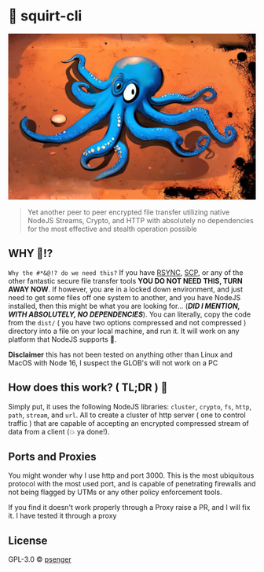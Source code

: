 # 🐙 squirt-cli

![Squirt](.github/squirt-image.png "Squirt")

> Yet another peer to peer encrypted file transfer utilizing native NodeJS Streams, Crypto, and HTTP with
> absolutely no dependencies for the most effective and stealth operation possible

<!--START_SECTION:toc-->
<!--END_SECTION:toc-->

## WHY 🤬!?

`Why the #*&@!? do we need this?` If you have [RSYNC](https://linux.die.net/man/1/rsync), [SCP](https://www.man7.org/linux/man-pages/man1/scp.1.html),
or any of the other fantastic secure file transfer tools **YOU DO NOT NEED THIS, TURN AWAY NOW**. If however, you are in
a locked down environment, and just need to get some files off one system to another, and you have NodeJS installed,
then this might be what you are looking for... (**_DID I MENTION, WITH ABSOLUTELY, NO DEPENDENCIES_**). You can
literally, copy the code from the `dist/` ( you have two options compressed and not compressed ) directory into a
file on your local machine, and run it. It will work on any platform that NodeJS supports 🎉.

**Disclaimer** this has not been tested on anything other than Linux and MacOS with Node 16, I suspect the GLOB's will not work on a PC

## How does this work? ( TL;DR ) 🧐

Simply put, it uses the following NodeJS libraries: `cluster`, `crypto`, `fs`, `http`, `path`, `stream`, and `url`. All
to create a cluster of http server ( one to control traffic ) that are capable of accepting an encrypted compressed stream
of data from a client (💥 ya done!).

## Ports and Proxies

You might wonder why I use http and port 3000. This is the most ubiquitous protocol with the most used port, and is
capable of penetrating firewalls and not being flagged by UTMs or any other policy enforcement tools.

If you find it doesn't work properly through a Proxy raise a PR, and I will fix it. I have tested it through a proxy


<!--START_SECTION:file:../INSTALL.md-->
<!--END_SECTION:file:../INSTALL.md-->

<!--START_SECTION:file:../TUTORIAL.md-->
<!--END_SECTION:file:../TUTORIAL.md-->

<!--START_SECTION:file:../DESIGN.md-->
<!--END_SECTION:file:../DESIGN.md-->

<!--START_SECTION:file:../CONTRIBUTING.md-->
<!--END_SECTION:file:../CONTRIBUTING.md-->

## License

<!--START_SECTION:file:../LICENSE-->
<!--END_SECTION:file:../LICENSE-->

GPL-3.0 © [psenger](https://github.com/psenger)
